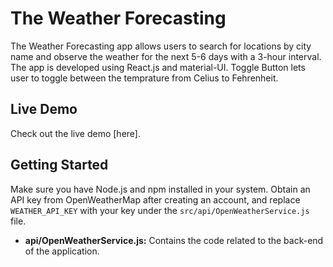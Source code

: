 # The Weather Forecasting

The Weather Forecasting app allows users to search for locations by city name and observe the weather for the next 5-6 days with a 3-hour interval. The app is developed using React.js and material-UI.
Toggle Button lets user to toggle between the temprature from Celius to Fehrenheit.

## Live Demo
Check out the live demo [here].

## Getting Started
Make sure you have Node.js and npm installed in your system. Obtain an API key from OpenWeatherMap after creating an account, and replace `WEATHER_API_KEY` with your key under the `src/api/OpenWeatherService.js` file.

- **api/OpenWeatherService.js:** Contains the code related to the back-end of the application.


